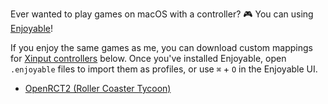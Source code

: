 Ever wanted to play games on macOS with a controller? 🎮 You can using [Enjoyable](https://yukkurigames.com/enjoyable/)!

If you enjoy the same games as me, you can download custom mappings for [Xinput controllers](docs/controllers.md) below.
Once you've installed Enjoyable, open `.enjoyable` files to import them as profiles,
or use `⌘` + `O` in the Enjoyable UI.

- [OpenRCT2 \(Roller Coaster Tycoon\)](docs/OpenRCT2.md)
